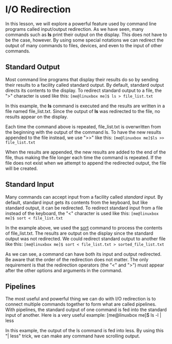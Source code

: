 # I/O Redirection

In this lesson, we will explore a powerful feature used by command line programs called input/output redirection. As we have seen, many commands such as **ls** print their output on the display. This does not have to be the case, however. By using some special notations we can redirect the output of many commands to files, devices, and even to the input of other commands.

## Standard Output

Most command line programs that display their results do so by sending their results to a facility called standard output. By default, standard output directs its contents to the display. To redirect standard output to a file, the ">" character is used like this:
`[me@linuxbox me]$ ls > file_list.txt`

In this example, the **ls** command is executed and the results are written in a file named file_list.txt. Since the output of **ls** was redirected to the file, no results appear on the display.

Each time the command above is repeated, file_list.txt is overwritten from the beginning with the output of the command ls. To have the new results appended to the file instead, we use ">>" like this:
`[me@linuxbox me]$ls >> file_list.txt`

When the results are appended, the new results are added to the end of the file, thus making the file longer each time the command is repeated. If the file does not exist when we attempt to append the redirected output, the file will be created.

## Standard Input

Many commands can accept input from a facility called *standard input.* By default, standard input gets its contents from the keyboard, but like standard output, it can be redirected. To redirect standard input from a file instead of the keyboard, the "<" character is used like this:
`[me@linuxbox me]$ sort < file_list.txt`

In the example above, we used the [sort](http://linuxcommand.org/lc3_man_pages/sort1.html) command to process the contents of file_list.txt. The results are output on the display since the standard output was not redirected. We could redirect standard output to another file like this:
`[me@linuxbox me]$ sort < file_list.txt > sorted_file_list.txt`

As we can see, a command can have both its input and output redirected. Be aware that the order of the redirection does not matter. The only requirement is that the redirection operators (the "<" and ">") must appear after the other options and arguments in the command.

## Pipelines

The most useful and powerful thing we can do with I/O redirection is to connect multiple commands together to form what are called pipelines. With pipelines, the standard output of one command is fed into the standard input of another. Here is a very useful example:
[me@linuxbox me]$ ls -l | less

In this example, the output of the ls command is fed into less. By using this "| less" trick, we can make any command have scrolling output.
